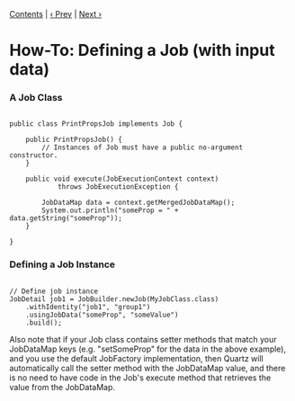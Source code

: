 
<div class="secNavPanel"><a href=".">Contents</a> | <a href="MultipleSchedulers.md">&lsaquo;&nbsp;Prev</a> | <a href="ScheduleJob.md">Next&nbsp;&rsaquo;</a></div>





# How-To: Defining a Job (with input data)


### A Job Class

<pre class="prettyprint highlight"><code class="language-java" data-lang="java">
public class PrintPropsJob implements Job {

	public PrintPropsJob() {
		// Instances of Job must have a public no-argument constructor.
	}

	public void execute(JobExecutionContext context)
			throws JobExecutionException {

		JobDataMap data = context.getMergedJobDataMap();
		System.out.println("someProp = " + data.getString("someProp"));
	}

}
</code></pre>

### Defining a Job Instance

<pre class="prettyprint highlight"><code class="language-java" data-lang="java">
// Define job instance
JobDetail job1 = JobBuilder.newJob(MyJobClass.class)
    .withIdentity("job1", "group1")
    .usingJobData("someProp", "someValue")
    .build();
</code></pre>


Also note that if your Job class contains setter methods that match your JobDataMap keys (e.g. "setSomeProp" for the
data in the above example), and you use the default JobFactory implementation, then Quartz will automatically call
the setter method with the JobDataMap value, and there is no need to have code in the Job's execute method that
retrieves the value from the JobDataMap.
